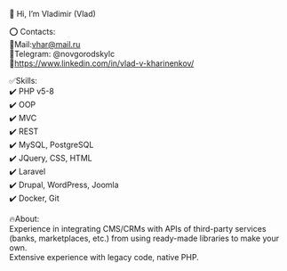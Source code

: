 👋 Hi, I’m Vladimir (Vlad)

⭕️ Contacts:  
🔸Mail:vhar@mail.ru  
🔸Telegram: @novgorodskylc  
🔸https://www.linkedin.com/in/vlad-v-kharinenkov/   

✅Skills:  
 ✔️ PHP v5-8  
 ✔️ OOP  
 ✔️ MVC  
 ✔️ REST  
 ✔️ MySQL, PostgreSQL  
 ✔️ JQuery, CSS, HTML  
 ✔️ Laravel  
 ✔️ Drupal, WordPress, Joomla   
 ✔️ Docker, Git  

🔥About:  
Experience in integrating CMS/CRMs with APIs of third-party services (banks, marketplaces, etc.) from using ready-made libraries to make your own.  
Extensive experience with legacy code, native PHP.
